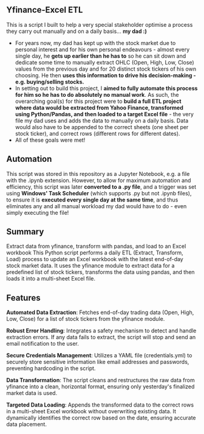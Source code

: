 ## Yfinance-Excel ETL
This is a script I built to help a very special stakeholder optimise a process they carry out manually and on a daily basis... __my dad :)__
* For years now, my dad has kept up with the stock market due to personal interest and for his own personal endeavours - almost every single day, he __gets up earlier than he has to__ so he can sit down and dedicate some time to manually extract OHLC (Open, High, Low, Close) values from the previous day and for 20 distinct stock tickers of his own choosing. He then __uses this information to drive his decision-making - e.g. buying/selling stocks.__
* In setting out to build this project, I __aimed to fully automate this process for him so he has to do absolutely no manual work__. As such, the overarching goal(s) for this project were to __build a full ETL project where data would be extracted from Yahoo Finance, transformed using Python/Pandas, and then loaded to a target Excel file__ - the very file my dad uses and adds the data to manually on a daily basis. Data would also have to be appended to the correct sheets (one sheet per stock ticker), and correct rows (different rows for different dates).
* All of these goals were met!

## Automation
This script was stored in this repository as a Jupyter Notebook, e.g. a file with the .ipynb extension. 
However, to allow for maximum automation and efficiency, this script was later __converted to a .py file__, and a trigger was set using __Windows' Task Scheduler__ (which supports .py but not .ipynb files), to ensure it is __executed every single day at the same time__, and thus eliminates any and all manual workload my dad would have to do - even simply executing the file!

## Summary
Extract data from yfinance, transform with pandas, and load to an Excel workbook
This Python script performs a daily ETL (Extract, Transform, Load) process to update an Excel workbook with the latest end-of-day stock market data. It uses the yfinance module to extract data for a predefined list of stock tickers, transforms the data using pandas, and then loads it into a multi-sheet Excel file.

## Features
__Automated Data Extraction__: Fetches end-of-day trading data (Open, High, Low, Close) for a list of stock tickers from the yfinance module.

__Robust Error Handling__: Integrates a safety mechanism to detect and handle extraction errors. If any data fails to extract, the script will stop and send an email notification to the user.

__Secure Credentials Management__: Utilizes a YAML file (credentials.yml) to securely store sensitive information like email addresses and passwords, preventing hardcoding in the script.

__Data Transformation__: The script cleans and restructures the raw data from yfinance into a clean, horizontal format, ensuring only yesterday's finalized market data is used.

__Targeted Data Loading__: Appends the transformed data to the correct rows in a multi-sheet Excel workbook without overwriting existing data. It dynamically identifies the correct row based on the date, ensuring accurate data placement.
